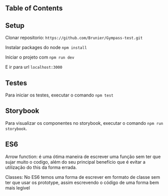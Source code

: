 ## Table of Contents
 
## Setup
 Clonar repositorio:
 `https://github.com/Brunier/Gympass-test.git`
 
 Instalar packages do node
 `npm install`
 
 Iniciar o projeto com
 `npm run dev`
 
 E ir para url
 `localhost:3000`

## Testes
 Para iniciar os testes, executar o comando
`npm test`

## Storybook
 Para visualizar os componentes no storybook, executar o comando
`npm run storybook`.

## ES6
Arrow function: é uma ótima maneira de escrever uma função sem ter que sujar muito o codigo, além do seu principal benefício que é evitar a utilização do this da forma errada.

Classes: No ES6 temos uma forma de escrever em formato de classe sem ter que usar os prototype, assim escrevendo o código de uma forma bem mais legivel 
